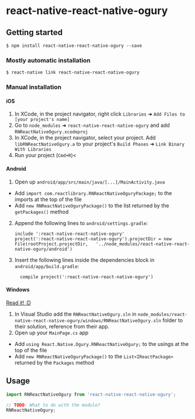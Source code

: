 
# react-native-react-native-ogury

## Getting started

`$ npm install react-native-react-native-ogury --save`

### Mostly automatic installation

`$ react-native link react-native-react-native-ogury`

### Manual installation


#### iOS

1. In XCode, in the project navigator, right click `Libraries` ➜ `Add Files to [your project's name]`
2. Go to `node_modules` ➜ `react-native-react-native-ogury` and add `RNReactNativeOgury.xcodeproj`
3. In XCode, in the project navigator, select your project. Add `libRNReactNativeOgury.a` to your project's `Build Phases` ➜ `Link Binary With Libraries`
4. Run your project (`Cmd+R`)<

#### Android

1. Open up `android/app/src/main/java/[...]/MainActivity.java`
  - Add `import com.reactlibrary.RNReactNativeOguryPackage;` to the imports at the top of the file
  - Add `new RNReactNativeOguryPackage()` to the list returned by the `getPackages()` method
2. Append the following lines to `android/settings.gradle`:
  	```
  	include ':react-native-react-native-ogury'
  	project(':react-native-react-native-ogury').projectDir = new File(rootProject.projectDir, 	'../node_modules/react-native-react-native-ogury/android')
  	```
3. Insert the following lines inside the dependencies block in `android/app/build.gradle`:
  	```
      compile project(':react-native-react-native-ogury')
  	```

#### Windows
[Read it! :D](https://github.com/ReactWindows/react-native)

1. In Visual Studio add the `RNReactNativeOgury.sln` in `node_modules/react-native-react-native-ogury/windows/RNReactNativeOgury.sln` folder to their solution, reference from their app.
2. Open up your `MainPage.cs` app
  - Add `using React.Native.Ogury.RNReactNativeOgury;` to the usings at the top of the file
  - Add `new RNReactNativeOguryPackage()` to the `List<IReactPackage>` returned by the `Packages` method


## Usage
```javascript
import RNReactNativeOgury from 'react-native-react-native-ogury';

// TODO: What to do with the module?
RNReactNativeOgury;
```
  